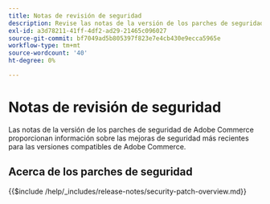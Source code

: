 ```yaml
---
title: Notas de revisión de seguridad
description: Revise las notas de la versión de los parches de seguridad de Adobe Commerce.
exl-id: a3d78211-41ff-4df2-ad29-21465c096027
source-git-commit: bf7049ad5b805397f823e7e4cb430e9ecca5965e
workflow-type: tm+mt
source-wordcount: '40'
ht-degree: 0%

---
```



# Notas de revisión de seguridad

Las notas de la versión de los parches de seguridad de Adobe Commerce proporcionan información sobre las mejoras de seguridad más recientes para las versiones compatibles de Adobe Commerce.

## Acerca de los parches de seguridad

{{$include /help/_includes/release-notes/security-patch-overview.md}}

<!-- Last updated from includes: 2025-10-09 22:53:22 -->
